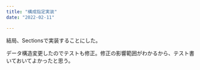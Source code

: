 ```yaml
---
title: "構成指定実装"
date: "2022-02-11"

---
```


結局、Sectionsで実装することにした。

データ構造変更したのでテストも修正。修正の影響範囲がわかるから、テスト書いておいてよかったと思う。

